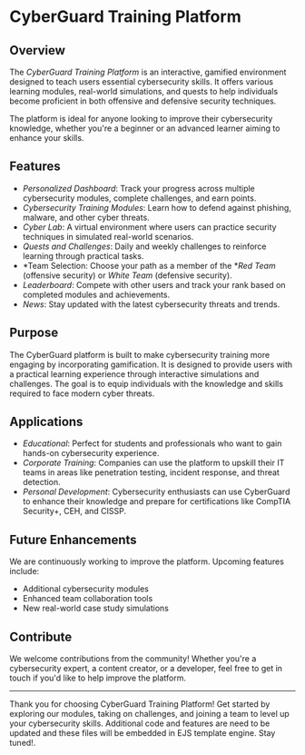 # CyberGuard Training Platform  

## Overview
The *CyberGuard Training Platform* is an interactive, gamified environment designed to teach users essential cybersecurity skills. It offers various learning modules, real-world simulations, and quests to help individuals become proficient in both offensive and defensive security techniques.

The platform is ideal for anyone looking to improve their cybersecurity knowledge, whether you're a beginner or an advanced learner aiming to enhance your skills.

## Features
- *Personalized Dashboard*: Track your progress across multiple cybersecurity modules, complete challenges, and earn points.
- *Cybersecurity Training Modules*: Learn how to defend against phishing, malware, and other cyber threats.
- *Cyber Lab*: A virtual environment where users can practice security techniques in simulated real-world scenarios.
- *Quests and Challenges*: Daily and weekly challenges to reinforce learning through practical tasks.
- *Team Selection: Choose your path as a member of the **Red Team* (offensive security) or *White Team* (defensive security).
- *Leaderboard*: Compete with other users and track your rank based on completed modules and achievements.
- *News*: Stay updated with the latest cybersecurity threats and trends.

## Purpose
The CyberGuard platform is built to make cybersecurity training more engaging by incorporating gamification. It is designed to provide users with a practical learning experience through interactive simulations and challenges. The goal is to equip individuals with the knowledge and skills required to face modern cyber threats.

## Applications
- *Educational*: Perfect for students and professionals who want to gain hands-on cybersecurity experience.
- *Corporate Training*: Companies can use the platform to upskill their IT teams in areas like penetration testing, incident response, and threat detection.
- *Personal Development*: Cybersecurity enthusiasts can use CyberGuard to enhance their knowledge and prepare for certifications like CompTIA Security+, CEH, and CISSP.

## Future Enhancements
We are continuously working to improve the platform. Upcoming features include:
- Additional cybersecurity modules
- Enhanced team collaboration tools
- New real-world case study simulations

## Contribute
We welcome contributions from the community! Whether you're a cybersecurity expert, a content creator, or a developer, feel free to get in touch if you'd like to help improve the platform.

---

Thank you for choosing CyberGuard Training Platform! Get started by exploring our modules, taking on challenges, and joining a team to level up your cybersecurity skills.
Additional code and features are need to be updated and these files will be embedded in EJS template engine. Stay tuned!.
